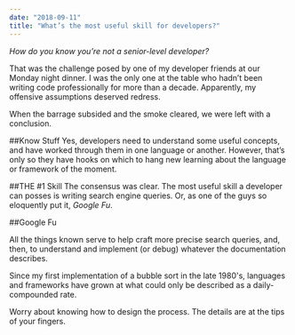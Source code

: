 ```yaml
---
date: "2018-09-11"
title: "What’s the most useful skill for developers?"
---
```


*How do you know you’re not a senior-level developer?* 

That was the challenge posed by one of my developer friends at our Monday night dinner. I was the only one at the table who hadn’t been writing code professionally for more than a decade. Apparently, my offensive assumptions deserved redress. 

When the barrage subsided and the smoke cleared, we were left with a conclusion. 

##Know Stuff
Yes, developers need to understand some useful concepts, and have worked through them in one language or another. However, that’s only so they have hooks on which to hang new learning about the language or framework of the moment. 

##THE \#1 Skill
The consensus was clear. The most useful skill a developer can posses is writing search engine queries. Or, as one of the guys so eloquently put it, *Google Fu*.

##Google Fu

All the things known serve to help craft more precise search queries, and, then, to understand and implement (or debug) whatever the documentation describes. 

Since my first implementation of a bubble sort in the late 1980's, languages and frameworks have grown at what could only be described as a daily-compounded rate.

Worry about knowing how to design the process. The details are at the tips of your fingers.
